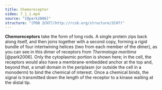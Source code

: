 ```yaml
---
title: Chemoreceptor
video: 7_1_1.mp4
source: "[@park2006]"
structure: "[PDB 2CH7](http://rcsb.org/structure/2CH7)"
---
```


**Chemoreceptors** take the form of long rods. A single protein zips back along itself, and then joins together with a second copy, forming a rigid bundle of four intertwining helices (two from each member of the dimer), as you can see in this dimer of receptors from *Thermotoga maritima* [@park2006]. Only the cytoplasmic portion is shown here; in the cell, the receptors would also have a membrane-embedded anchor at the top and, beyond that, a small domain in the periplasm (or outside the cell in a monoderm) to bind the chemical of interest. Once a chemical binds, the signal is transmitted down the length of the receptor to a kinase waiting at the distal tip.

